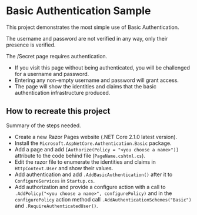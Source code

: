 ﻿# Basic Authentication Sample

This project demonstrates the most simple use of Basic Authentication.

The username and password are not verified in any way, only their presence is verified.

The /Secret page requires authentication.
* If you visit this page without being authenticated, you will be challenged for a username and password.
* Entering any non-empty username and password will grant access.
* The page will show the identities and claims that the basic authentication infrastructure produced.

## How to recreate this project

Summary of the steps needed.
* Create a new Razor Pages website (.NET Core 2.1.0 latest version).
* Install the `Microsoft.AspNetCore.Authentication.Basic` package.
* Add a page and add `[Authorize(Policy = "<you choose a name>")]` attribute
  to the code behind file (`PageName.cshtml.cs`).
* Edit the razor file to enumerate the identities and claims in `HttpContext.User` and show their values.
* Add authentication and add `.AddBasicAuthentication()` after it to `ConfigureServices` in `Startup.cs`.
* Add authorization and provide a configure action with a call to `.AddPolicy("<you choose a name>", configurePolicy)`
  and in the `configurePolicy` action method call `.AddAuthenticationSchemes("Basic")` and `.RequireAuthenticatedUser()`.
